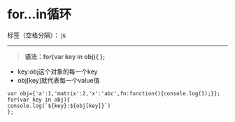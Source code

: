 ﻿# for...in循环

标签（空格分隔）： js

---
>**语法：for(var key in obj){ };**

 - key:obj这个对象的每一个key
 - obj[key]就代表每一个value值
```
var obj={'a':1,'matrix':2,'x':'abc',fn:function(){console.log(1);}};
for(var key in obj){
console.log(`${key}:${obj[key]}`)
};
```

